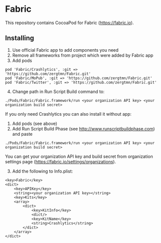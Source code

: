 Fabric
======
This repository contains CocoaPod for Fabric (https://fabric.io).


## Installing
1. Use official Fabric app to add components you need
2. Remove all frameworks from project which were added by Fabric app
3. Add pods

  ```
pod 'Fabric/Crashlytics', :git => 'https://github.com/zergtmn/Fabric.git'
pod 'Fabric/MoPub', :git => 'https://github.com/zergtmn/Fabric.git'
pod 'Fabric/Twitter', :git => 'https://github.com/zergtmn/Fabric.git'
```

4. Change path in Run Script Build command to:

  `./Pods/Fabric/Fabric.framework/run <your organization API key> <your organization build secret>`

If you only need Crashlytics you can also install it without app:

1. Add pods (see above)
2. Add Run Script Build Phase (see http://www.runscriptbuildphase.com) and paste

 `./Pods/Fabric/Fabric.framework/run <your organization API key> <your organization build secret>`

  You can get your organization API key and build secret from organization settings page (https://fabric.io/settings/organizations).

3. Add the following to Info.plist:

```
<key>Fabric</key>
<dict>
	<key>APIKey</key>
	<string><your organization API key></string>
	<key>Kits</key>
	<array>
		<dict>
			<key>KitInfo</key>
			<dict/>
			<key>KitName</key>
			<string>Crashlytics</string>
		</dict>
	</array>
</dict>
```
